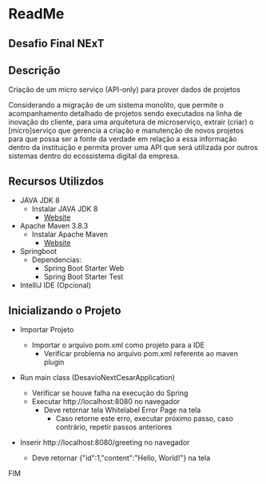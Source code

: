 # ReadMe

## Desafio Final NExT 

## Descrição
Criação de um micro serviço (API-only) para prover dados de projetos

Considerando a migração de um sistema monolito, que permite o acompanhamento detalhado de projetos sendo executados na linha de inovação do cliente, para uma arquitetura de microserviço, extrair (criar) o [micro]serviço que gerencia a criação e manutenção de novos projetos para que possa ser a fonte da verdade em relação a essa informação dentro da instituição e permita prover uma API que será utilizada por outros sistemas dentro do ecossistema digital da empresa.


## Recursos Utilizdos

* JAVA JDK 8
  * Instalar JAVA JDK 8
    * [Website](https://www.oracle.com/br/java/technologies/javase/javase8-archive-downloads.html)
* Apache Maven 3.8.3
  * Instalar Apache Maven
    * [Website](https://maven.apache.org/download.cgi)
* Springboot
  * Dependencias: 
    * Spring Boot Starter Web
    * Spring Boot Starter Test
* IntelliJ IDE (Opcional)

## Inicializando o Projeto

* Importar Projeto
  * Importar o arquivo pom.xml como projeto para a IDE
    * Verificar problema no arquivo pom.xml referente ao maven plugin

* Run main class (DesavioNextCesarApplication)
  * Verificar se houve falha na execução do Spring
  * Executar http://localhost:8080 no navegador
    * Deve retornar tela Whitelabel Error Page na tela
      * Caso retorne este erro, executar próximo passo, caso contrário, repetir passos anteriores

* Inserir http://localhost:8080/greeting no navegador
  * Deve retornar {"id":1,"content":"Hello, World!"} na tela


FIM








